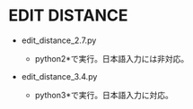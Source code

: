 EDIT DISTANCE
===

* edit_distance_2.7.py
   * python2*で実行。日本語入力には非対応。

* edit_distance_3.4.py
   * python3*で実行。日本語入力に対応。



 
